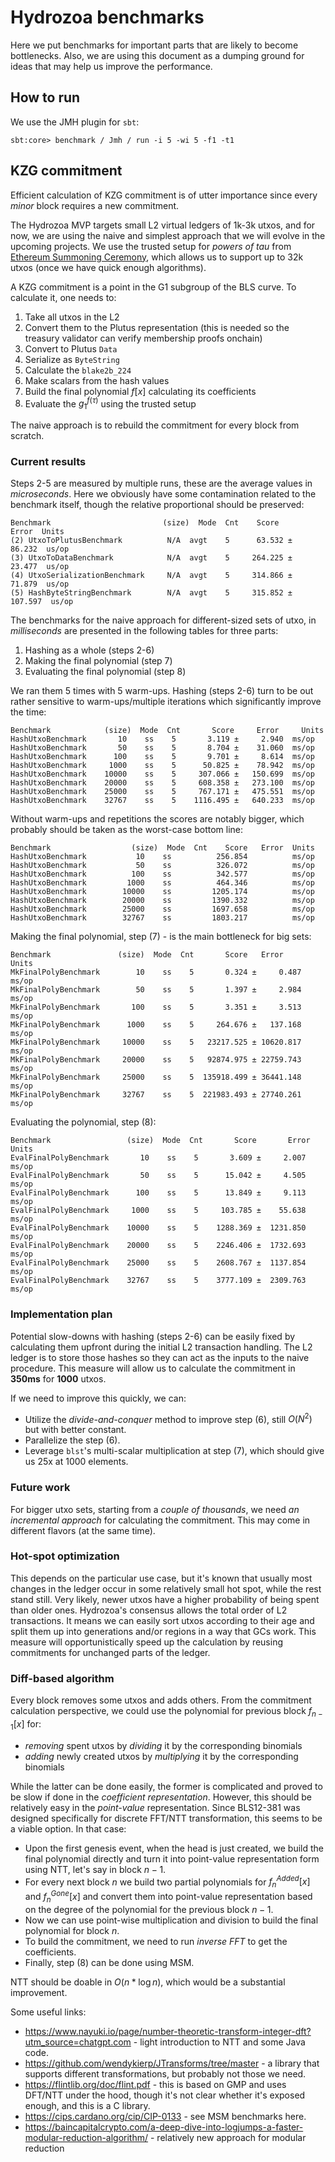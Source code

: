 # Hydrozoa benchmarks

Here we put benchmarks for important parts that are likely to become bottlenecks.
Also, we are using this document as a dumping ground for ideas that may help us
improve the performance.

## How to run

We use the JMH plugin for `sbt`:

```
sbt:core> benchmark / Jmh / run -i 5 -wi 5 -f1 -t1
```

## KZG commitment

Efficient calculation of KZG commitment is of utter importance since every _minor_
block requires a new commitment.

The Hydrozoa MVP targets small L2 virtual ledgers of 1k-3k utxos, and for now, we are using
the naive and simplest approach that we will evolve in the upcoming projects.
We use the trusted setup for _powers of tau_ from [Ethereum Summoning Ceremony](https://audit.kzgceremony.eth.limo/),
which allows us to support up to 32k utxos (once we have quick enough algorithms).

A KZG commitment is a point in the G1 subgroup of the BLS curve. 
To calculate it, one needs to:
1. Take all utxos in the L2
2. Convert them to the Plutus representation (this is needed so the treasury validator can verify membership proofs onchain)
3. Convert to Plutus `Data`
4. Serialize as `ByteString`
5. Calculate the `blake2b_224`
6. Make scalars from the hash values
7. Build the final polynomial $f[x]$ calculating its coefficients
8. Evaluate the $g_1^{f(\tau)}$ using the trusted setup

The naive approach is to rebuild the commitment for every block from scratch.

### Current results

Steps 2-5 are measured by multiple runs, these are the average values in _microseconds_.
Here we obviously have some contamination related to the benchmark itself, though
the relative proportional should be preserved:

```
Benchmark                         (size)  Mode  Cnt    Score        Error  Units
(2) UtxoToPlutusBenchmark          N/A  avgt    5      63.532 ±    86.232  us/op
(3) UtxoToDataBenchmark            N/A  avgt    5     264.225 ±    23.477  us/op
(4) UtxoSerializationBenchmark     N/A  avgt    5     314.866 ±    71.879  us/op
(5) HashByteStringBenchmark        N/A  avgt    5     315.852 ±   107.597  us/op
```

The benchmarks for the naive approach for different-sized sets of utxo, 
in  _milliseconds_ are presented in the following tables for three
parts:
1. Hashing as a whole (steps 2-6)
2. Making the final polynomial (step 7)
3. Evaluating the final polynomial (step 8)

We ran them 5 times with 5 warm-ups.
Hashing (steps 2-6) turn to be out rather sensitive to warm-ups/multiple iterations
which significantly improve the time:

```
Benchmark            (size)  Mode  Cnt       Score     Error     Units   
HashUtxoBenchmark       10    ss    5       3.119 ±     2.940  ms/op
HashUtxoBenchmark       50    ss    5       8.704 ±    31.060  ms/op
HashUtxoBenchmark      100    ss    5       9.701 ±     8.614  ms/op
HashUtxoBenchmark     1000    ss    5      50.825 ±    78.942  ms/op
HashUtxoBenchmark    10000    ss    5     307.066 ±   150.699  ms/op
HashUtxoBenchmark    20000    ss    5     608.358 ±   273.100  ms/op
HashUtxoBenchmark    25000    ss    5     767.171 ±   475.551  ms/op
HashUtxoBenchmark    32767    ss    5    1116.495 ±   640.233  ms/op
```

Without warm-ups and repetitions the scores are notably bigger, which
probably should be taken as the worst-case bottom line:

```
Benchmark                  (size)  Mode  Cnt    Score   Error  Units   
HashUtxoBenchmark           10    ss          256.854          ms/op
HashUtxoBenchmark           50    ss          326.072          ms/op
HashUtxoBenchmark          100    ss          342.577          ms/op
HashUtxoBenchmark         1000    ss          464.346          ms/op
HashUtxoBenchmark        10000    ss         1205.174          ms/op
HashUtxoBenchmark        20000    ss         1390.332          ms/op
HashUtxoBenchmark        25000    ss         1697.658          ms/op
HashUtxoBenchmark        32767    ss         1803.217          ms/op
```

Making the final polynomial, step (7) - is the main bottleneck for big sets:
                                               
```
Benchmark               (size)  Mode  Cnt       Score   Error      Units   
MkFinalPolyBenchmark        10    ss    5       0.324 ±     0.487  ms/op
MkFinalPolyBenchmark        50    ss    5       1.397 ±     2.984  ms/op
MkFinalPolyBenchmark       100    ss    5       3.351 ±     3.513  ms/op
MkFinalPolyBenchmark      1000    ss    5     264.676 ±   137.168  ms/op
MkFinalPolyBenchmark     10000    ss    5   23217.525 ± 10620.817  ms/op
MkFinalPolyBenchmark     20000    ss    5   92874.975 ± 22759.743  ms/op
MkFinalPolyBenchmark     25000    ss    5  135918.499 ± 36441.148  ms/op
MkFinalPolyBenchmark     32767    ss    5  221983.493 ± 27740.261  ms/op
```

Evaluating the polynomial, step (8):

```
Benchmark                 (size)  Mode  Cnt       Score       Error  Units
EvalFinalPolyBenchmark       10    ss    5       3.609 ±     2.007  ms/op
EvalFinalPolyBenchmark       50    ss    5      15.042 ±     4.505  ms/op
EvalFinalPolyBenchmark      100    ss    5      13.849 ±     9.113  ms/op
EvalFinalPolyBenchmark     1000    ss    5     103.785 ±    55.638  ms/op
EvalFinalPolyBenchmark    10000    ss    5    1288.369 ±  1231.850  ms/op
EvalFinalPolyBenchmark    20000    ss    5    2246.406 ±  1732.693  ms/op
EvalFinalPolyBenchmark    25000    ss    5    2608.767 ±  1137.854  ms/op
EvalFinalPolyBenchmark    32767    ss    5    3777.109 ±  2309.763  ms/op
```

### Implementation plan

Potential slow-downs with hashing (steps 2-6) can be easily fixed by calculating them upfront 
during the initial L2 transaction handling. The L2 ledger is to store those hashes so 
they can act as the inputs to the naive procedure.
This measure will allow us to calculate the commitment in **350ms** for **1000** utxos.

If we need to improve this quickly, we can:
* Utilize the _divide-and-conquer_ method to improve step (6), still $O(N^2)$ but with better constant.
* Parallelize the step (6).
* Leverage `blst`'s multi-scalar multiplication at step (7), which should give us 25x at 1000 elements.

### Future work

For bigger utxo sets, starting from a _couple of thousands_, 
we need _an incremental approach_ for calculating the commitment.
This may come in different flavors (at the same time).

### Hot-spot optimization

This depends on the particular use case, but it's known that usually 
most changes in the ledger occur in some relatively small hot spot, 
while the rest stand still. Very likely, newer utxos have a higher probability of being spent
than older ones. Hydrozoa's consensus allows the total order of L2 transactions.
It means we can easily sort utxos according to their age and split them up into
generations and/or regions in a way that GCs work. This measure  will 
opportunistically speed up the calculation by reusing commitments for
unchanged parts of the ledger.

### Diff-based algorithm

Every block removes some utxos and adds others. 
From the commitment calculation perspective, we could use the polynomial for previous 
block $f_{n-1}[x]$ for:
* _removing_ spent utxos by _dividing_ it by the corresponding binomials
* _adding_ newly created utxos by _multiplying_ it by the corresponding binomials

While the latter can be done easily, the former is complicated and proved to be slow
if done in the _coefficient representation_. However, this should be relatively easy in
the _point-value_ representation.
Since BLS12-381 was designed specifically for discrete FFT/NTT transformation, this seems to be a viable option.
In that case:

* Upon the first genesis event, when the head is just created, 
  we build the final polynomial directly and turn it into
  point-value representation form using NTT, let's say in block $n-1$.
* For every next block $n$ we build two partial polynomials for $f^{Added}_n[x]$ and $f^{Gone}_n[x]$
  and convert them into point-value representation based on the degree of the polynomial for the previous block $n-1$. 
* Now we can use point-wise multiplication and division to build the final polynomial for block $n$.
* To build the commitment, we need to run _inverse FFT_ to get the coefficients.
* Finally, step (8) can be done using MSM.

NTT should be doable in $O(n * \log n)$, which would be a substantial improvement.

Some useful links:

* https://www.nayuki.io/page/number-theoretic-transform-integer-dft?utm_source=chatgpt.com - 
  light introduction to NTT and some Java code.
* https://github.com/wendykierp/JTransforms/tree/master - a library that supports different transformations, 
  but probably not those we need.
* https://flintlib.org/doc/flint.pdf - this is based on GMP and uses DFT/NTT under the hood,
  though it's not clear whether it's exposed enough, and this is a C library.
* https://cips.cardano.org/cip/CIP-0133 - see MSM benchmarks here.
* https://baincapitalcrypto.com/a-deep-dive-into-logjumps-a-faster-modular-reduction-algorithm/ - 
  relatively new approach for modular reduction
